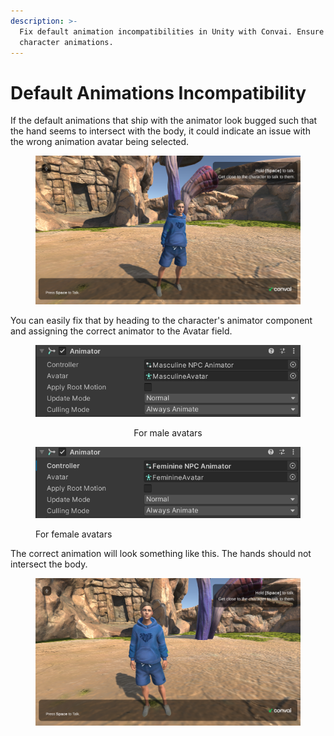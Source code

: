 ```yaml
---
description: >-
  Fix default animation incompatibilities in Unity with Convai. Ensure smooth AI
  character animations.
---
```


# Default Animations Incompatibility

If the default animations that ship with the animator look bugged such that the hand seems to intersect with the body, it could indicate an issue with the wrong animation avatar being selected.&#x20;

<figure><img src="../../../.gitbook/assets/image (50).png" alt=""><figcaption></figcaption></figure>

You can easily fix that by heading to the character's animator component and assigning the correct animator to the Avatar field.

<div align="center">

<figure><img src="../../../.gitbook/assets/image (363).png" alt=""><figcaption><p>For male avatars</p></figcaption></figure>

</div>

<figure><img src="../../../.gitbook/assets/image (364).png" alt=""><figcaption><p>For female avatars</p></figcaption></figure>

The correct animation will look something like this. The hands should not intersect the body.

<figure><img src="../../../.gitbook/assets/image (51).png" alt=""><figcaption></figcaption></figure>
